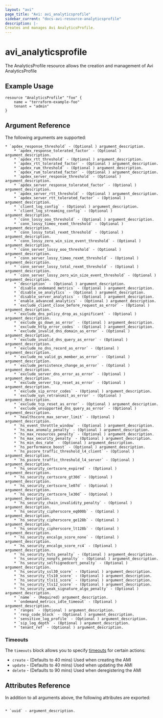 ```yaml
---
layout: "avi"
page_title: "Avi: avi_analyticsprofile"
sidebar_current: "docs-avi-resource-analyticsprofile"
description: |-
Creates and manages Avi AnalyticsProfile.
---
```


# avi_analyticsprofile

The AnalyticsProfile resource allows the creation and management of Avi AnalyticsProfile

## Example Usage

```hcl
resource "AnalyticsProfile" "foo" {
    name = "terraform-example-foo"
    tenant = "admin"
}
```

## Argument Reference

The following arguments are supported:

    * `apdex_response_threshold` - (Optional ) argument_description.
        * `apdex_response_tolerated_factor` - (Optional ) argument_description.
        * `apdex_rtt_threshold` - (Optional ) argument_description.
        * `apdex_rtt_tolerated_factor` - (Optional ) argument_description.
        * `apdex_rum_threshold` - (Optional ) argument_description.
        * `apdex_rum_tolerated_factor` - (Optional ) argument_description.
        * `apdex_server_response_threshold` - (Optional ) argument_description.
        * `apdex_server_response_tolerated_factor` - (Optional ) argument_description.
        * `apdex_server_rtt_threshold` - (Optional ) argument_description.
        * `apdex_server_rtt_tolerated_factor` - (Optional ) argument_description.
        * `client_log_config` - (Optional ) argument_description.
        * `client_log_streaming_config` - (Optional ) argument_description.
        * `conn_lossy_ooo_threshold` - (Optional ) argument_description.
        * `conn_lossy_timeo_rexmt_threshold` - (Optional ) argument_description.
        * `conn_lossy_total_rexmt_threshold` - (Optional ) argument_description.
        * `conn_lossy_zero_win_size_event_threshold` - (Optional ) argument_description.
        * `conn_server_lossy_ooo_threshold` - (Optional ) argument_description.
        * `conn_server_lossy_timeo_rexmt_threshold` - (Optional ) argument_description.
        * `conn_server_lossy_total_rexmt_threshold` - (Optional ) argument_description.
        * `conn_server_lossy_zero_win_size_event_threshold` - (Optional ) argument_description.
        * `description` - (Optional ) argument_description.
        * `disable_ondemand_metrics` - (Optional ) argument_description.
        * `disable_se_analytics` - (Optional ) argument_description.
        * `disable_server_analytics` - (Optional ) argument_description.
        * `enable_advanced_analytics` - (Optional ) argument_description.
        * `exclude_client_close_before_request_as_error` - (Optional ) argument_description.
        * `exclude_dns_policy_drop_as_significant` - (Optional ) argument_description.
        * `exclude_gs_down_as_error` - (Optional ) argument_description.
        * `exclude_http_error_codes` - (Optional ) argument_description.
        * `exclude_invalid_dns_domain_as_error` - (Optional ) argument_description.
        * `exclude_invalid_dns_query_as_error` - (Optional ) argument_description.
        * `exclude_no_dns_record_as_error` - (Optional ) argument_description.
        * `exclude_no_valid_gs_member_as_error` - (Optional ) argument_description.
        * `exclude_persistence_change_as_error` - (Optional ) argument_description.
        * `exclude_server_dns_error_as_error` - (Optional ) argument_description.
        * `exclude_server_tcp_reset_as_error` - (Optional ) argument_description.
        * `exclude_sip_error_codes` - (Optional ) argument_description.
        * `exclude_syn_retransmit_as_error` - (Optional ) argument_description.
        * `exclude_tcp_reset_as_error` - (Optional ) argument_description.
        * `exclude_unsupported_dns_query_as_error` - (Optional ) argument_description.
        * `healthscore_max_server_limit` - (Optional ) argument_description.
        * `hs_event_throttle_window` - (Optional ) argument_description.
        * `hs_max_anomaly_penalty` - (Optional ) argument_description.
        * `hs_max_resources_penalty` - (Optional ) argument_description.
        * `hs_max_security_penalty` - (Optional ) argument_description.
        * `hs_min_dos_rate` - (Optional ) argument_description.
        * `hs_performance_boost` - (Optional ) argument_description.
        * `hs_pscore_traffic_threshold_l4_client` - (Optional ) argument_description.
        * `hs_pscore_traffic_threshold_l4_server` - (Optional ) argument_description.
        * `hs_security_certscore_expired` - (Optional ) argument_description.
        * `hs_security_certscore_gt30d` - (Optional ) argument_description.
        * `hs_security_certscore_le07d` - (Optional ) argument_description.
        * `hs_security_certscore_le30d` - (Optional ) argument_description.
        * `hs_security_chain_invalidity_penalty` - (Optional ) argument_description.
        * `hs_security_cipherscore_eq000b` - (Optional ) argument_description.
        * `hs_security_cipherscore_ge128b` - (Optional ) argument_description.
        * `hs_security_cipherscore_lt128b` - (Optional ) argument_description.
        * `hs_security_encalgo_score_none` - (Optional ) argument_description.
        * `hs_security_encalgo_score_rc4` - (Optional ) argument_description.
        * `hs_security_hsts_penalty` - (Optional ) argument_description.
        * `hs_security_nonpfs_penalty` - (Optional ) argument_description.
        * `hs_security_selfsignedcert_penalty` - (Optional ) argument_description.
        * `hs_security_ssl30_score` - (Optional ) argument_description.
        * `hs_security_tls10_score` - (Optional ) argument_description.
        * `hs_security_tls11_score` - (Optional ) argument_description.
        * `hs_security_tls12_score` - (Optional ) argument_description.
        * `hs_security_weak_signature_algo_penalty` - (Optional ) argument_description.
        * `name` - (Required) argument_description.
        * `ondemand_metrics_idle_timeout` - (Optional ) argument_description.
        * `ranges` - (Optional ) argument_description.
        * `resp_code_block` - (Optional ) argument_description.
        * `sensitive_log_profile` - (Optional ) argument_description.
        * `sip_log_depth` - (Optional ) argument_description.
        * `tenant_ref` - (Optional ) argument_description.
        
### Timeouts

The `timeouts` block allows you to specify [timeouts](https://www.terraform.io/docs/configuration/resources.html#timeouts) for certain actions:

* `create` - (Defaults to 40 mins) Used when creating the AMI
* `update` - (Defaults to 40 mins) Used when updating the AMI
* `delete` - (Defaults to 90 mins) Used when deregistering the AMI

## Attributes Reference

In addition to all arguments above, the following attributes are exported:

                                                                                                                                                                                                                                                                                                            * `uuid` - argument_description.
    
